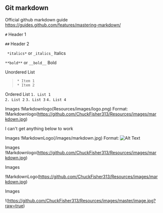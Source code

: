 ## Git markdown ##

Official github markdown guide https://guides.github.com/features/mastering-markdown/

` # ` Header 1 

` ## ` Header 2 

` *italics*` or ` _italics_ ` Italics 

` **bold** ` or ` __bold__ ` Bold 


Unordered List 
> ` * Item 1 `  
> ` * Item 2 ` 

Ordered List 
` 1. List 1 `    
` 2. List 2 `
` 3. List 3 ` 
` 4. List 4 ` 

Images 
!Markdownlogo(Resources/images/logo.png)
Format: !Markdownlogo(https://github.com/ChuckFisher313/Resources/images/markdown.jpg)








I can't get anything below to work 

Images 
!MarkdownLogo(/images/markdown.jpg)
Format: ![Alt Text](url)

Images 
!Markdownlogo(https://github.com/ChuckFisher313/Resources/images/markdown.jpg)

Images 

!MarkdownLogo(https://github.com/ChuckFisher313/Resources/images/markdown.jpg)

Images 

!(https://github.com/ChuckFisher313/Resources/images/master/image.jpg?raw=true)
